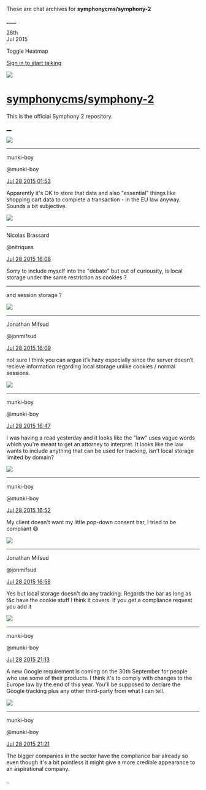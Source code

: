 These are chat archives for **symphonycms/symphony-2**

[__](/symphonycms/symphony-2/archives/2015/07/29)[__](/symphonycms/symphony-2/archives/2015/07/27)

28th  
Jul 2015

Toggle Heatmap

[Sign in to start talking](/login?action=login&button=archive-login)

![](https://avatars-02.gitter.im/group/iv/3/57542c45c43b8c601977197e?s=48)

#  [symphonycms/symphony-2](/symphonycms/symphony-2)

This is the official Symphony 2 repository.

[ __](/orgs/symphonycms/rooms "More symphonycms rooms")

![](https://avatars1.githubusercontent.com/u/4517581?v=3&s=30)

____

munki-boy

@munki-boy

[Jul 28 2015
01:53](https://gitter.im/symphonycms/symphony-2?at=55b6e0ae86ec1eb43060fe93)

Apparently it's OK to store that data and also "essential" things like
shopping cart data to complete a transaction - in the EU law anyway. Sounds a
bit subjective.

![](https://avatars1.githubusercontent.com/u/771169?v=3&s=30)

____

Nicolas Brassard

@nitriques

[Jul 28 2015
16:08](https://gitter.im/symphonycms/symphony-2?at=55b7a8e922f1cbba636f7e04)

Sorry to include myself into the "debate" but out of curiousity, is local
storage under the same restriction as cookies ?

____

and session storage ?

![](https://avatars1.githubusercontent.com/u/859775?v=3&s=30)

____

Jonathan Mifsud

@jonmifsud

[Jul 28 2015
16:09](https://gitter.im/symphonycms/symphony-2?at=55b7a92eaaa7fab9633dbbce)

not sure I think you can argue it’s hazy especially since the server doesn’t
recieve information regarding local storage unlike cookies / normal sessions.

![](https://avatars1.githubusercontent.com/u/4517581?v=3&s=30)

____

munki-boy

@munki-boy

[Jul 28 2015
16:47](https://gitter.im/symphonycms/symphony-2?at=55b7b209c35e438c74fc416d)

I was having a read yesterday and it looks like the "law" uses vague words
which you're meant to get an attorney to interpret. It looks like the law
wants to include anything that can be used for tracking, isn't local storage
limited by domain?

![](https://avatars1.githubusercontent.com/u/4517581?v=3&s=30)

____

munki-boy

@munki-boy

[Jul 28 2015
16:52](https://gitter.im/symphonycms/symphony-2?at=55b7b35022f1cbba636f7f99)

My client doesn't want my little pop-down consent bar, I tried to be compliant
:smile:

![](https://avatars1.githubusercontent.com/u/859775?v=3&s=30)

____

Jonathan Mifsud

@jonmifsud

[Jul 28 2015
16:58](https://gitter.im/symphonycms/symphony-2?at=55b7b4cbc35e438c74fc41dd)

Yes but local storage doesn't do any tracking. Regards the bar as long as t&c
have the cookie stuff I think it covers. If you get a compliance request you
add it

![](https://avatars1.githubusercontent.com/u/4517581?v=3&s=30)

____

munki-boy

@munki-boy

[Jul 28 2015
21:13](https://gitter.im/symphonycms/symphony-2?at=55b7f0625bc8dc88744211dd)

A new Google requirement is coming on the 30th September for people who use
some of their products. I think it's to comply with changes to the Europe law
by the end of this year. You'll be supposed to declare the Google tracking
plus any other third-party from what I can tell.

![](https://avatars1.githubusercontent.com/u/4517581?v=3&s=30)

____

munki-boy

@munki-boy

[Jul 28 2015
21:21](https://gitter.im/symphonycms/symphony-2?at=55b7f24ec35e438c74fc4da4)

The bigger companies in the sector have the compliance bar already so even
though it's a bit pointless it might give a more credible appearance to an
aspirational company.

_

